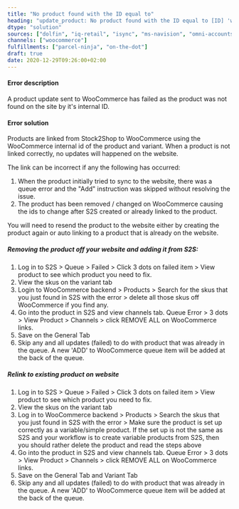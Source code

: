 ```yaml
---
title: "No product found with the ID equal to"
heading: "update_product: No product found with the ID equal to [ID] 'woocommerce_api_no_product_found'"
dtype: "solution"
sources: ["dolfin", "iq-retail", "isync", "ms-navision", "omni-accounts", "pastel-partner", "sage-50cloud-pastel-xpress", "sage-200-evolution", "sage-300cloud", "sage-business-cloud-financials", "sage-evolution", "sage-one", "sage-pastel-evolution", "sap", "syspro" ]
channels: ["woocommerce"]
fulfillments: ["parcel-ninja", "on-the-dot"]
draft: true
date: 2020-12-29T09:26:00+02:00
---
```

<!-- Action: Update product -->

#### Error description
A product update sent to WooCommerce has failed as the product was not found on the site by it's internal ID.

#### Error solution
Products are linked  from Stock2Shop to WooCommerce using the WooCommerce internal id of the product and variant.
When a product is not linked correctly,  no updates will happened on the website. 

The link can be incorrect if any the following has occurred:

1. When the product initially tried to sync to the website, there was a queue error and the "Add" instruction was skipped without resolving the issue.
2. The product has been removed / changed on WooCommerce causing the ids to change after S2S created or already linked to the product.

You will need to resend the product to the website either by creating the product again or auto linking to a product that is already on the website.

##### Removing the product off your website and adding it from S2S:

1. Log in to S2S > Queue > Failed > Click 3 dots on failed item > View product to see which product you need to fix.
2. View the skus on the variant tab
3. Login to WooCommerce backend > Products > Search for the skus that you just found in S2S with the error > delete all those skus off WooCommerce if you find any.
4. Go into the product in S2S and view channels tab. Queue Error > 3 dots > View Product > Channels > click REMOVE ALL on WooCommerce links.
5. Save on the General Tab 
6. Skip any and all updates (failed) to do with product that was already in the queue. A new 'ADD' to WooCommerce queue item will be added at the back of the queue.

##### Relink to existing product on website

1. Log in to S2S > Queue > Failed > Click 3 dots on failed item > View product to see which product you need to fix.
2. View the skus on the variant tab
3. Log in to WooCommerce backend > Products > Search the skus that you just found in S2S with the error > Make sure the product is set up correctly as a variable/simple product. If the set up is not the same as S2S and your workflow is to create variable products from S2S, then you should rather delete the product and read the steps  above
4. Go into the product in S2S and view channels tab. Queue Error > 3 dots > View Product > Channels > click REMOVE ALL on WooCommerce links.
5. Save on the General Tab and Variant Tab
6. Skip any and all updates (failed) to do with product that was already in the queue. A new 'ADD' to WooCommerce queue item will be added at the back of the queue.
